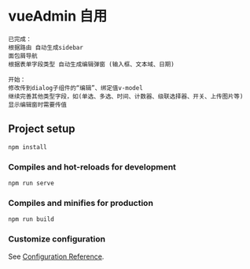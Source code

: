 # vueAdmin 自用
```
已完成：
根据路由 自动生成sidebar
面包屑导航
根据表单字段类型 自动生成编辑弹窗 (输入框、文本域、日期)

开始：
修改传到dialog子组件的“编辑”、绑定值v-model
继续完善其他类型字段，如(单选、多选、时间、计数器、级联选择器、开关、上传图片等)
显示编辑窗时需要传值
```

## Project setup
```
npm install
```

### Compiles and hot-reloads for development
```
npm run serve
```

### Compiles and minifies for production
```
npm run build
```

### Customize configuration
See [Configuration Reference](https://cli.vuejs.org/config/).

